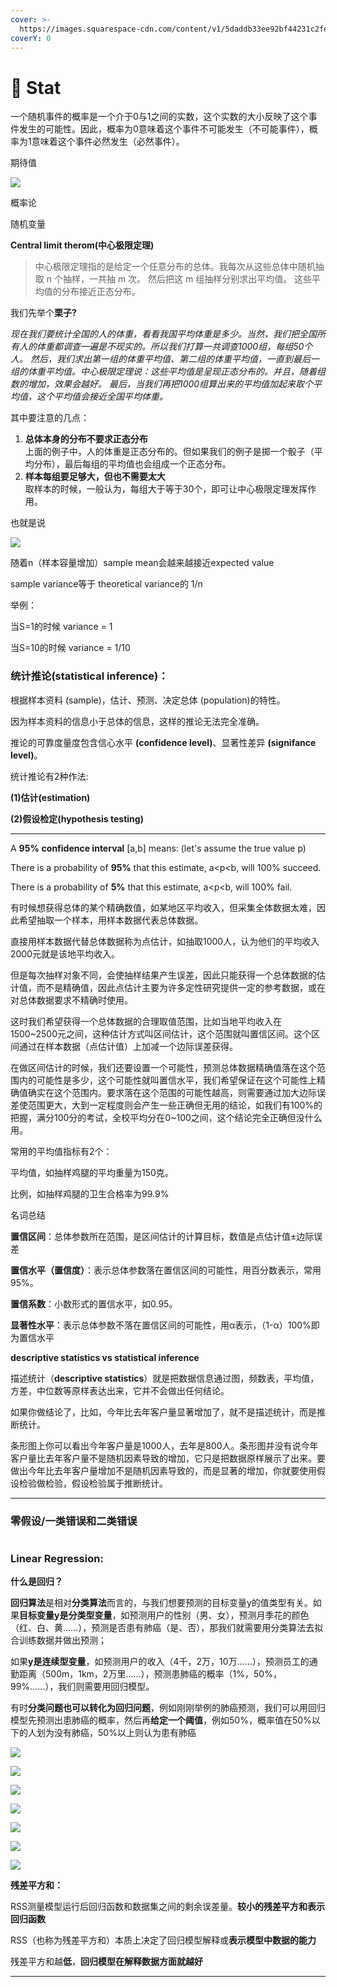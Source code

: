 ```yaml
---
cover: >-
  https://images.squarespace-cdn.com/content/v1/5daddb33ee92bf44231c2fef/1593634997762-75P05A5AKO859N5G9OMU/medical-algorithms.gif
coverY: 0
---
```


# 🔢 Stat

一个随机事件的概率是一个介于0与1之间的实数，这个实数的大小反映了这个事件发生的可能性。因此，概率为0意味着这个事件不可能发生（不可能事件），概率为1意味着这个事件必然发生（必然事件）。

期待值

![](<../.gitbook/assets/截屏2022-04-19 下午11.57.44.png>)

概率论

随机变量



**Central limit therom(中心极限定理)**

> 中心极限定理指的是给定一个任意分布的总体。我每次从这些总体中随机抽取 n 个抽样，一共抽 m 次。 然后把这 m 组抽样分别求出平均值。 这些平均值的分布接近正态分布。

我们先举个**栗子?**

_现在我们要统计全国的人的体重，看看我国平均体重是多少。当然，我们把全国所有人的体重都调查一遍是不现实的。所以我们打算一共调查1000组，每组50个人。 然后，我们求出第一组的体重平均值、第二组的体重平均值，一直到最后一组的体重平均值。中心极限定理说：这些平均值是呈现正态分布的。并且，随着组数的增加，效果会越好。 最后，当我们再把1000组算出来的平均值加起来取个平均值，这个平均值会接近全国平均体重。_

其中要注意的几点：

1. **总体本身的分布不要求正态分布**\
   上面的例子中，人的体重是正态分布的。但如果我们的例子是掷一个骰子（平均分布），最后每组的平均值也会组成一个正态分布。
2. **样本每组要足够大，但也不需要太大**\
   取样本的时候，一般认为，每组大于等于30个，即可让中心极限定理发挥作用。

也就是说

![](<../.gitbook/assets/截屏2022-04-25 下午2.53.06.png>)

随着n（样本容量增加）sample mean会越来越接近expected value

sample variance等于 theoretical variance的 1/n

举例：

当S=1的时候  variance = 1

当S=10的时候 variance = 1/10

### 统计推论(statistical inference)**：**

根据样本资料 (sample)，估计、预测、决定总体 (population)的特性。

因为样本资料的信息小于总体的信息，这样的推论无法完全准确。

推论的可靠度量度包含信心水平 **(confidence level)**、显著性差异 **(signifance level)**。

统计推论有2种作法:

**(1)估计(estimation)**

**(2)假设检定(hypothesis testing)**

****

A **95%** **confidence interval** \[a,b] means: (let's assume the true value p)

There is a probability of **95%** that this estimate, a\<p\<b, will 100% succeed.

There is a probability of **5%** that this estimate, a\<p\<b, will 100% fail.



有时候想获得总体的某个精确数值，如某地区平均收入，但采集全体数据太难，因此希望抽取一个样本，用样本数据代表总体数据。

直接用样本数据代替总体数据称为点估计，如抽取1000人，认为他们的平均收入2000元就是该地平均收入。

但是每次抽样对象不同，会使抽样结果产生误差，因此只能获得一个总体数据的估计值，而不是精确值，因此点估计主要为许多定性研究提供一定的参考数据，或在对总体数据要求不精确时使用。

这时我们希望获得一个总体数据的合理取值范围，比如当地平均收入在1500\~2500元之间，这种估计方式叫区间估计，这个范围就叫置信区间。这个区间通过在样本数据（点估计值）上加减一个边际误差获得。

在做区间估计的时候，我们还要设置一个可能性，预测总体数据精确值落在这个范围内的可能性是多少，这个可能性就叫置信水平，我们希望保证在这个可能性上精确值确实在这个范围内。要求落在这个范围的可能性越高，则需要通过加大边际误差使范围更大，大到一定程度则会产生一些正确但无用的结论，如我们有100%的把握，满分100分的考试，全校平均分在0\~100之间，这个结论完全正确但没什么用。

常用的平均值指标有2个：

平均值，如抽样鸡腿的平均重量为150克。

比例，如抽样鸡腿的卫生合格率为99.9%

名词总结

**置信区间**：总体参数所在范围，是区间估计的计算目标，数值是点估计值±边际误差

**置信水平（置信度）**：表示总体参数落在置信区间的可能性，用百分数表示，常用95%。

**置信系数**：小数形式的置信水平，如0.95。

**显著性水平**：表示总体参数不落在置信区间的可能性，用α表示，（1-α）100%即为置信水平



**descriptive statistics vs  statistical  inference**

描述统计（**descriptive statistics**）就是把数据信息通过图，频数表，平均值，方差，中位数等原样表达出来，它并不会做出任何结论。

如果你做结论了，比如，今年比去年客户量显著增加了，就不是描述统计，而是推断统计。

条形图上你可以看出今年客户量是1000人，去年是800人。条形图并没有说今年客户量比去年客户量不是随机因素导致的增加，它只是把数据原样展示了出来。要做出今年比去年客户量增加不是随机因素导致的，而是显著的增加，你就要使用假设检验做检验，假设检验属于推断统计。

****



### **零假设/一类错误和二类错误**

<img src="../.gitbook/assets/file.drawing (3).svg" alt="" class="gitbook-drawing">



### Linear Regression:

**什么是回归？**

**回归算法**是相对**分类算法**而言的，与我们想要预测的目标变量y的值类型有关。如果**目标变量y是分类型变量**，如预测用户的性别（男、女），预测月季花的颜色（红、白、黄……），预测是否患有肺癌（是、否），那我们就需要用分类算法去拟合训练数据并做出预测；

如果**y是连续型变量**，如预测用户的收入（4千，2万，10万……），预测员工的通勤距离（500m，1km，2万里……），预测患肺癌的概率（1%，50%，99%……），我们则需要用回归模型。



有时**分类问题也可以转化为回归问题**，例如刚刚举例的肺癌预测，我们可以用回归模型先预测出患肺癌的概率，然后再**给定一个阈值**，例如50%，概率值在50%以下的人划为没有肺癌，50%以上则认为患有肺癌



![](<../.gitbook/assets/截屏2022-05-02 下午7.44.20.png>)

![](<../.gitbook/assets/截屏2022-05-02 下午7.44.55.png>)

![](<../.gitbook/assets/截屏2022-05-02 下午7.45.06 (1).png>)

![](<../.gitbook/assets/截屏2022-05-02 下午7.45.32.png>)

![](<../.gitbook/assets/截屏2022-05-02 下午7.45.53.png>)

![](<../.gitbook/assets/截屏2022-05-02 下午7.52.42.png>)

![](<../.gitbook/assets/截屏2022-05-02 下午7.52.54 (1).png>)

**残差平方和：**

RSS测量模型运行后回归函数和数据集之间的剩余误差量。**较小的残差平方和表示回归函数**

RSS（也称为残差平方和）本质上决定了回归模型解释或**表示模型中数据的能力**

残差平方和越**低**，**回归模型在解释数据方面就越好**

****

